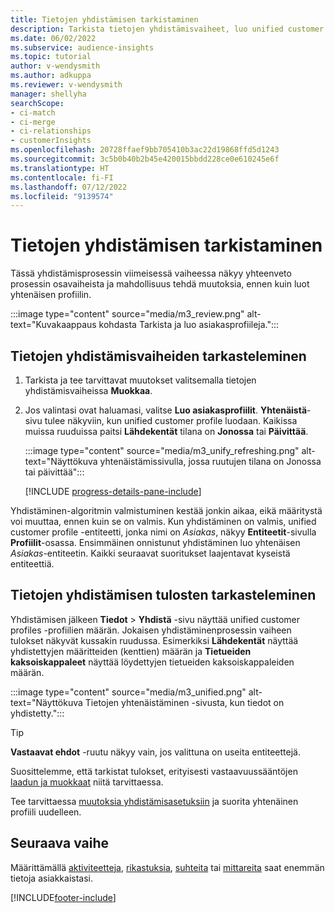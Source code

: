 ```yaml
---
title: Tietojen yhdistämisen tarkistaminen
description: Tarkista tietojen yhdistämisvaiheet, luo unified customer profiles -profiilit ja tarkista tulokset
ms.date: 06/02/2022
ms.subservice: audience-insights
ms.topic: tutorial
author: v-wendysmith
ms.author: adkuppa
ms.reviewer: v-wendysmith
manager: shellyha
searchScope:
- ci-match
- ci-merge
- ci-relationships
- customerInsights
ms.openlocfilehash: 20728ffaef9bb705410b3ac22d19868ffd5d1243
ms.sourcegitcommit: 3c5b0b40b2b45e420015bbdd228ce0e610245e6f
ms.translationtype: HT
ms.contentlocale: fi-FI
ms.lasthandoff: 07/12/2022
ms.locfileid: "9139574"
---
```

# <a name="review-data-unification"></a>Tietojen yhdistämisen tarkistaminen

Tässä yhdistämisprosessin viimeisessä vaiheessa näkyy yhteenveto prosessin osavaiheista ja mahdollisuus tehdä muutoksia, ennen kuin luot yhtenäisen profiilin.

:::image type="content" source="media/m3_review.png" alt-text="Kuvakaappaus kohdasta Tarkista ja luo asiakasprofiileja.":::

## <a name="review-the-data-unification-steps"></a>Tietojen yhdistämisvaiheiden tarkasteleminen

1. Tarkista ja tee tarvittavat muutokset valitsemalla tietojen yhdistämisvaiheissa **Muokkaa**.

1. Jos valintasi ovat haluamasi, valitse **Luo asiakasprofiilit**. **Yhtenäistä**-sivu tulee näkyviin, kun unified customer profile luodaan. Kaikissa muissa ruuduissa paitsi **Lähdekentät** tilana on **Jonossa** tai **Päivittää**.

   :::image type="content" source="media/m3_unify_refreshing.png" alt-text="Näyttökuva yhtenäistämissivulla, jossa ruutujen tilana on Jonossa tai päivittää":::

   [!INCLUDE [progress-details-pane-include](includes/progress-details-pane.md)]

Yhdistäminen-algoritmin valmistuminen kestää jonkin aikaa, eikä määritystä voi muuttaa, ennen kuin se on valmis. Kun yhdistäminen on valmis, unified customer profile -entiteetti, jonka nimi on *Asiakas*, näkyy **Entiteetit**-sivulla **Profiilit**-osassa. Ensimmäinen onnistunut yhdistäminen luo yhtenäisen *Asiakas*-entiteetin. Kaikki seuraavat suoritukset laajentavat kyseistä entiteettiä.

## <a name="review-the-results-of-data-unification"></a>Tietojen yhdistämisen tulosten tarkasteleminen

Yhdistämisen jälkeen **Tiedot** > **Yhdistä** -sivu näyttää unified customer profiles -profiilien määrän. Jokaisen yhdistäminenprosessin vaiheen tulokset näkyvät kussakin ruudussa. Esimerkiksi **Lähdekentät** näyttää yhdistettyjen määritteiden (kenttien) määrän ja **Tietueiden kaksoiskappaleet** näyttää löydettyjen tietueiden kaksoiskappaleiden määrän.

:::image type="content" source="media/m3_unified.png" alt-text="Näyttökuva Tietojen yhtenäistäminen -sivusta, kun tiedot on yhdistetty.":::

> [!TIP]
> **Vastaavat ehdot** -ruutu näkyy vain, jos valittuna on useita entiteettejä.

Suosittelemme, että tarkistat tulokset, erityisesti vastaavuussääntöjen [laadun ja muokkaat](data-unification-update.md#manage-match-rules) niitä tarvittaessa.

Tee tarvittaessa [muutoksia yhdistämisasetuksiin](data-unification-update.md) ja suorita yhtenäinen profiili uudelleen.

## <a name="next-step"></a>Seuraava vaihe

Määrittämällä [aktiviteetteja](activities.md), [rikastuksia](enrichment-hub.md), [suhteita](relationships.md) tai [mittareita](measures.md) saat enemmän tietoja asiakkaistasi.

[!INCLUDE[footer-include](includes/footer-banner.md)]
